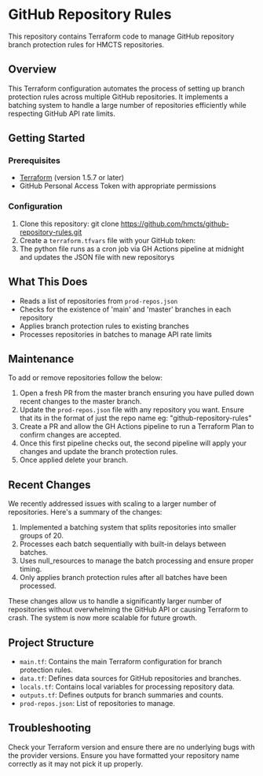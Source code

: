 # GitHub Repository Rules

This repository contains Terraform code to manage GitHub repository branch protection rules for HMCTS repositories.

## Overview

This Terraform configuration automates the process of setting up branch protection rules across multiple GitHub repositories. It implements a batching system to handle a large number of repositories efficiently while respecting GitHub API rate limits.

## Getting Started

### Prerequisites

- [Terraform](https://www.terraform.io/downloads.html) (version 1.5.7 or later)
- GitHub Personal Access Token with appropriate permissions

### Configuration

1. Clone this repository:
git clone https://github.com/hmcts/github-repository-rules.git
2. Create a `terraform.tfvars` file with your GitHub token:
3. The python file runs as a cron job via GH Actions pipeline at midnight and updates the JSON file with new repositorys

## What This Does

- Reads a list of repositories from `prod-repos.json`
- Checks for the existence of 'main' and 'master' branches in each repository
- Applies branch protection rules to existing branches
- Processes repositories in batches to manage API rate limits

## Maintenance

To add or remove repositories follow the below:

1. Open a fresh PR from the master branch ensuring you have pulled down recent changes to the master branch.
2. Update the `prod-repos.json` file with any repository you want. Ensure that its in the format of just the repo name eg: "github-repository-rules"
3. Create a PR and allow the GH Actions pipeline to run a Terraform Plan to confirm changes are accepted.
4. Once this first pipeline checks out, the second pipeline will apply your changes and update the branch protection rules.
5. Once applied delete your branch.


## Recent Changes

We recently addressed issues with scaling to a larger number of repositories. Here's a summary of the changes:

1. Implemented a batching system that splits repositories into smaller groups of 20.
2. Processes each batch sequentially with built-in delays between batches.
3. Uses null_resources to manage the batch processing and ensure proper timing.
4. Only applies branch protection rules after all batches have been processed.

These changes allow us to handle a significantly larger number of repositories without overwhelming the GitHub API or causing Terraform to crash. The system is now more scalable for future growth.

## Project Structure

- `main.tf`: Contains the main Terraform configuration for branch protection rules.
- `data.tf`: Defines data sources for GitHub repositories and branches.
- `locals.tf`: Contains local variables for processing repository data.
- `outputs.tf`: Defines outputs for branch summaries and counts.
- `prod-repos.json`: List of repositories to manage.

## Troubleshooting

Check your Terraform version and ensure there are no underlying bugs with the provider versions.
Ensure you have formatted your repository name correctly as it may not pick it up properly.